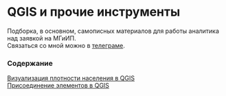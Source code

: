 # QGIS и прочие инструменты
Подборка, в основном, самописных материалов для работы аналитика над заявкой на МГиИП.  
Связаться со мной можно в [телеграме](https://t.me/a_berez).  

### Содержание
[Визуализация плотности населения в QGIS](QGIS_density.md)  
[Присоединение элементов в QGIS](QGIS_joining.md)  
